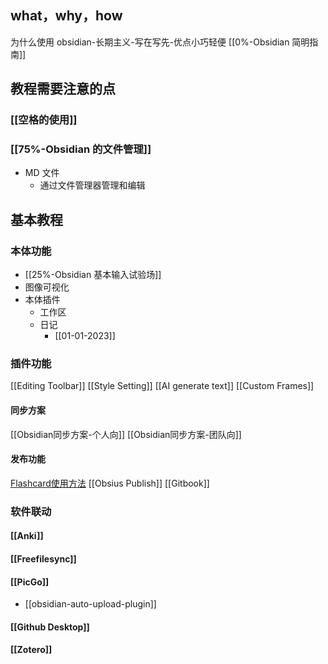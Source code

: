 
## what，why，how
为什么使用 obsidian-长期主义-写在写先-优点小巧轻便
[[0%-Obsidian 简明指南]]

## 教程需要注意的点

### [[空格的使用]]

### [[75%-Obsidian 的文件管理]]
- MD 文件
	- 通过文件管理器管理和编辑

## 基本教程

### 本体功能
- [[25%-Obsidian 基本输入试验场]]
- 图像可视化
- 本体插件
	- 工作区
	- 日记
		- [[01-01-2023]]

### 插件功能
[[Editing Toolbar]]
[[Style Setting]]
[[AI generate text]]
[[Custom Frames]]

#### 同步方案
[[Obsidian同步方案-个人向]]
[[Obsidian同步方案-团队向]]

#### 发布功能
[Flashcard使用方法](https://obsius.site/5q3e4v2z27253u2s3c23)
[[Obsius Publish]]
[[Gitbook]]


### 软件联动

#### [[Anki]]
#### [[Freefilesync]]
#### [[PicGo]]
- [[obsidian-auto-upload-plugin]]
#### [[Github Desktop]]
#### [[Zotero]]
